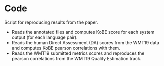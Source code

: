 # Code
Script for reproducing results from the paper. 
* Reads the annotated files and computes KoBE score for each system output (for each language pair).
* Reads the human Direct Assessment (DA) scores from the WMT19 data and computes KoBE pearson correlations with them.
* Reads the WMT19 submitted metrics scores and reproduces the pearson correlations from the WMT19 Quality Estimation track.
